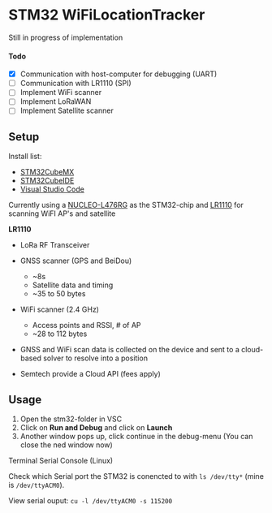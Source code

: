 # STM32 WiFiLocationTracker

Still in progress of implementation

#### Todo

* [X] Communication with host-computer for debugging (UART)
* [ ] Communication with LR1110 (SPI)
* [ ] Implement WiFi scanner
* [ ] Implement LoRaWAN
* [ ] Implement Satellite scanner

## Setup

Install list:

* [STM32CubeMX](https://www.st.com/resource/en/user_manual/dm00104712-stm32cubemx-for-stm32-configuration-and-initialization-c-code-generation-stmicroelectronics.pdf)
* [STM32CubeIDE](https://www.st.com/en/development-tools/stm32cubeide.html)
* [Visual Studio Code](https://code.visualstudio.com/download)

Currently using a [NUCLEO-L476RG](https://www.st.com/en/evaluation-tools/nucleo-l476rg.html) as the STM32-chip and [LR1110](https://www.semtech.com/products/wireless-rf/lora-edge/lr1110) for scanning WiFI AP's and satellite

**LR1110**

* LoRa RF Transceiver
* GNSS scanner (GPS and BeiDou)

  * ~8s
  * Satellite data and timing
  * ~35 to 50 bytes
* WiFi scanner (2.4 GHz)

  * Access points and RSSI, # of AP
  * ~28 to 112 bytes
* GNSS and WiFi scan data is collected on the device and sent to a cloud-based solver to resolve into a position
* Semtech provide a Cloud API (fees apply)

## Usage

1. Open the stm32-folder in VSC
2. Click on **Run and Debug** and click on **Launch**
3. Another window pops up, click continue in the debug-menu (You can close the ned window now)

Terminal Serial Console (Linux)

Check which Serial port the STM32 is conencted to with `ls /dev/tty*` (mine is `/dev/ttyACM0`).

View serial ouput: `cu -l /dev/ttyACM0 -s 115200`

